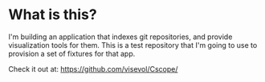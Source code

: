# What is this?
I'm building an application that indexes git repositories, and provide visualization tools for them.
This is a test repository that I'm going to use to provision a set of fixtures for that app.

Check it out at: https://github.com/visevol/Cscope/

